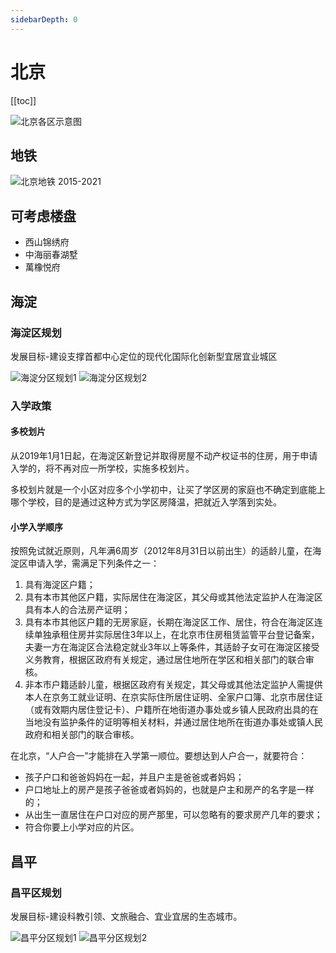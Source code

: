 ```yaml
---
sidebarDepth: 0
---
```


# 北京

[[toc]]

![北京各区示意图](./img/beijing-districts.jpg)

## 地铁

![北京地铁 2015-2021](./img/beijingditie-2015-2021.jpg)

## 可考虑楼盘

- 西山锦绣府
- 中海丽春湖墅
- 萬橡悦府

## 海淀

### 海淀区规划

发展目标-建设支撑首都中心定位的现代化国际化创新型宜居宜业城区

![海淀分区规划1](./img/haidian-plan1.jpg)
![海淀分区规划2](./img/haidian-plan2.jpg)

### 入学政策

#### 多校划片

从2019年1月1日起，在海淀区新登记并取得房屋不动产权证书的住房，用于申请入学的，将不再对应一所学校，实施多校划片。

多校划片就是一个小区对应多个小学初中，让买了学区房的家庭也不确定到底能上哪个学校，目的是通过这种方式为学区房降温，把就近入学落到实处。

#### 小学入学顺序

按照免试就近原则，凡年满6周岁（2012年8月31日以前出生）的适龄儿童，在海淀区申请入学，需满足下列条件之一：

1. 具有海淀区户籍；
2. 具有本市其他区户籍，实际居住在海淀区，其父母或其他法定监护人在海淀区具有本人的合法房产证明；
3. 具有本市其他区户籍的无房家庭，长期在海淀区工作、居住，符合在海淀区连续单独承租住房并实际居住3年以上，在北京市住房租赁监管平台登记备案，夫妻一方在海淀区合法稳定就业3年以上等条件，其适龄子女可在海淀区接受义务教育，根据区政府有关规定，通过居住地所在学区和相关部门的联合审核。
4. 非本市户籍适龄儿童，根据区政府有关规定，其父母或其他法定监护人需提供本人在京务工就业证明、在京实际住所居住证明、全家户口簿、北京市居住证（或有效期内居住登记卡）、户籍所在地街道办事处或乡镇人民政府出具的在当地没有监护条件的证明等相关材料，并通过居住地所在街道办事处或镇人民政府和相关部门的联合审核。

在北京，“人户合一”才能排在入学第一顺位。要想达到人户合一，就要符合：

- 孩子户口和爸爸妈妈在一起，并且户主是爸爸或者妈妈；
- 户口地址上的房产是孩子爸爸或者妈妈的，也就是户主和房产的名字是一样的；
- 从出生一直居住在户口对应的房产那里，可以忽略有的要求房产几年的要求；
- 符合你要上小学对应的片区。

## 昌平

### 昌平区规划

发展目标-建设科教引领、文旅融合、宜业宜居的生态城市。

![昌平分区规划1](./img/changping-plan1.jpg)
![昌平分区规划2](./img/changping-plan2.jpg)
